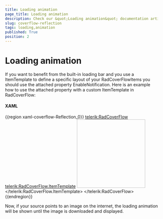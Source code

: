 ```yaml
---
title: Loading animation
page_title: Loading animation
description: Check our &quot;Loading animation&quot; documentation article for the RadCoverflow WPF control.
slug: coverflow-reflection
tags: loading,animation
published: True
position: 2
---
```


# Loading animation

If you want to benefit from the built-in loading bar and you use a ItemTemplate to define a specific layout of your RadCoverFlowItems you should use the attached property EnableNotification. Here is an example how to use the attached property with a custom ItemTemplate in RadCoverFlow:

#### __XAML__

{{region xaml-coverflow-Reflection_0}}
	<telerik:RadCoverFlow>
		<telerik:RadCoverFlow.ItemTemplate>
			<DataTemplate>
				 <Image Source="{Binding}" Width="225" Height="225" Stretch="None" telerik:RadCoverFlow.EnableLoadNotification="True" />
			</DataTemplate>
		</telerik:RadCoverFlow.ItemTemplate>
	</telerik:RadCoverFlow>
{{endregion}}

Now, if your source points to an image on the internet, the loading animation will be shown until the image is downloaded and displayed.
